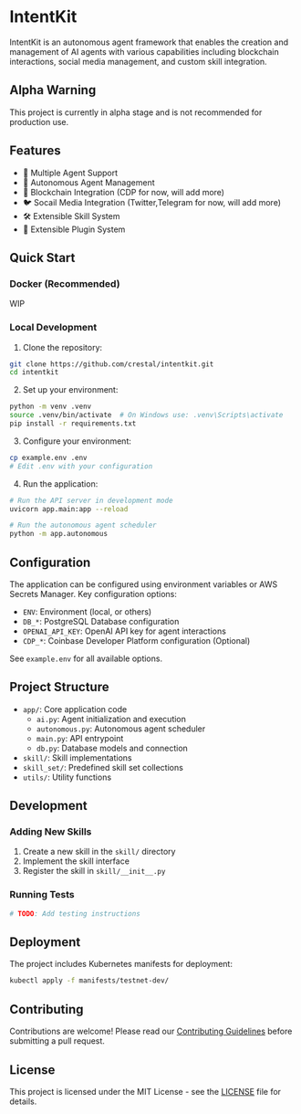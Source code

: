 # IntentKit

IntentKit is an autonomous agent framework that enables the creation and management of AI agents with various capabilities including blockchain interactions, social media management, and custom skill integration.

## Alpha Warning

This project is currently in alpha stage and is not recommended for production use.

## Features

- 🤖 Multiple Agent Support
- 🔄 Autonomous Agent Management
- 🔗 Blockchain Integration (CDP for now, will add more)
- 🐦 Socail Media Integration (Twitter,Telegram for now, will add more)
- 🛠️ Extensible Skill System
- 🔌 Extensible Plugin System

## Quick Start

### Docker (Recommended)
WIP

### Local Development
1. Clone the repository:
```bash
git clone https://github.com/crestal/intentkit.git
cd intentkit
```

2. Set up your environment:
```bash
python -m venv .venv
source .venv/bin/activate  # On Windows use: .venv\Scripts\activate
pip install -r requirements.txt
```

3. Configure your environment:
```bash
cp example.env .env
# Edit .env with your configuration
```

4. Run the application:
```bash
# Run the API server in development mode
uvicorn app.main:app --reload

# Run the autonomous agent scheduler
python -m app.autonomous
```

## Configuration

The application can be configured using environment variables or AWS Secrets Manager. Key configuration options:

- `ENV`: Environment (local, or others)
- `DB_*`: PostgreSQL Database configuration
- `OPENAI_API_KEY`: OpenAI API key for agent interactions
- `CDP_*`: Coinbase Developer Platform configuration (Optional)

See `example.env` for all available options.

## Project Structure

- `app/`: Core application code
  - `ai.py`: Agent initialization and execution
  - `autonomous.py`: Autonomous agent scheduler
  - `main.py`: API entrypoint
  - `db.py`: Database models and connection
- `skill/`: Skill implementations
- `skill_set/`: Predefined skill set collections
- `utils/`: Utility functions

## Development

### Adding New Skills

1. Create a new skill in the `skill/` directory
2. Implement the skill interface
3. Register the skill in `skill/__init__.py`

### Running Tests

```bash
# TODO: Add testing instructions
```

## Deployment

The project includes Kubernetes manifests for deployment:

```bash
kubectl apply -f manifests/testnet-dev/
```

## Contributing

Contributions are welcome! Please read our [Contributing Guidelines](CONTRIBUTING.md) before submitting a pull request.

## License

This project is licensed under the MIT License - see the [LICENSE](LICENSE) file for details.